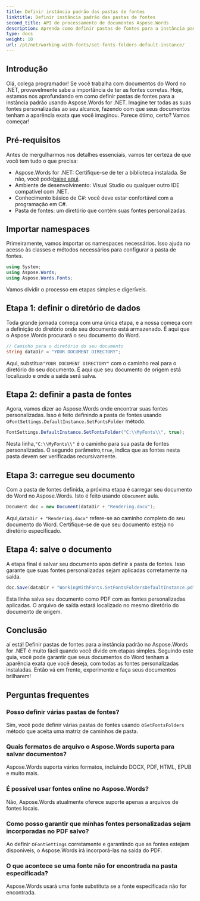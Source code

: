 ```yaml
---
title: Definir instância padrão das pastas de fontes
linktitle: Definir instância padrão das pastas de fontes
second_title: API de processamento de documentos Aspose.Words
description: Aprenda como definir pastas de fontes para a instância padrão no Aspose.Words for .NET com este tutorial passo a passo. Personalize seus documentos do Word sem esforço.
type: docs
weight: 10
url: /pt/net/working-with-fonts/set-fonts-folders-default-instance/
---
```

## Introdução

Olá, colega programador! Se você trabalha com documentos do Word no .NET, provavelmente sabe a importância de ter as fontes corretas. Hoje, estamos nos aprofundando em como definir pastas de fontes para a instância padrão usando Aspose.Words for .NET. Imagine ter todas as suas fontes personalizadas ao seu alcance, fazendo com que seus documentos tenham a aparência exata que você imaginou. Parece ótimo, certo? Vamos começar!

## Pré-requisitos

Antes de mergulharmos nos detalhes essenciais, vamos ter certeza de que você tem tudo o que precisa:
-  Aspose.Words for .NET: Certifique-se de ter a biblioteca instalada. Se não, você pode[baixe aqui](https://releases.aspose.com/words/net/).
- Ambiente de desenvolvimento: Visual Studio ou qualquer outro IDE compatível com .NET.
- Conhecimento básico de C#: você deve estar confortável com a programação em C#.
- Pasta de fontes: um diretório que contém suas fontes personalizadas.

## Importar namespaces

Primeiramente, vamos importar os namespaces necessários. Isso ajuda no acesso às classes e métodos necessários para configurar a pasta de fontes.

```csharp
using System;
using Aspose.Words;
using Aspose.Words.Fonts;
```

Vamos dividir o processo em etapas simples e digeríveis.

## Etapa 1: definir o diretório de dados

Toda grande jornada começa com uma única etapa, e a nossa começa com a definição do diretório onde seu documento está armazenado. É aqui que o Aspose.Words procurará o seu documento do Word.

```csharp
// Caminho para o diretório do seu documento
string dataDir = "YOUR DOCUMENT DIRECTORY";
```

 Aqui, substitua`"YOUR DOCUMENT DIRECTORY"` com o caminho real para o diretório do seu documento. É aqui que seu documento de origem está localizado e onde a saída será salva.

## Etapa 2: definir a pasta de fontes

 Agora, vamos dizer ao Aspose.Words onde encontrar suas fontes personalizadas. Isso é feito definindo a pasta de fontes usando o`FontSettings.DefaultInstance.SetFontsFolder` método.

```csharp
FontSettings.DefaultInstance.SetFontsFolder("C:\\MyFonts\\", true);
```

 Nesta linha,`"C:\\MyFonts\\"` é o caminho para sua pasta de fontes personalizadas. O segundo parâmetro,`true`, indica que as fontes nesta pasta devem ser verificadas recursivamente.

## Etapa 3: carregue seu documento

 Com a pasta de fontes definida, a próxima etapa é carregar seu documento do Word no Aspose.Words. Isto é feito usando o`Document` aula.

```csharp
Document doc = new Document(dataDir + "Rendering.docx");
```

 Aqui,`dataDir + "Rendering.docx"` refere-se ao caminho completo do seu documento do Word. Certifique-se de que seu documento esteja no diretório especificado.

## Etapa 4: salve o documento

A etapa final é salvar seu documento após definir a pasta de fontes. Isso garante que suas fontes personalizadas sejam aplicadas corretamente na saída.

```csharp
doc.Save(dataDir + "WorkingWithFonts.SetFontsFoldersDefaultInstance.pdf");
```

Esta linha salva seu documento como PDF com as fontes personalizadas aplicadas. O arquivo de saída estará localizado no mesmo diretório do documento de origem.

## Conclusão

aí está! Definir pastas de fontes para a instância padrão no Aspose.Words for .NET é muito fácil quando você divide em etapas simples. Seguindo este guia, você pode garantir que seus documentos do Word tenham a aparência exata que você deseja, com todas as fontes personalizadas instaladas. Então vá em frente, experimente e faça seus documentos brilharem!

## Perguntas frequentes

### Posso definir várias pastas de fontes?
 Sim, você pode definir várias pastas de fontes usando o`SetFontsFolders` método que aceita uma matriz de caminhos de pasta.

### Quais formatos de arquivo o Aspose.Words suporta para salvar documentos?
Aspose.Words suporta vários formatos, incluindo DOCX, PDF, HTML, EPUB e muito mais.

### É possível usar fontes online no Aspose.Words?
Não, Aspose.Words atualmente oferece suporte apenas a arquivos de fontes locais.

### Como posso garantir que minhas fontes personalizadas sejam incorporadas no PDF salvo?
 Ao definir o`FontSettings` corretamente e garantindo que as fontes estejam disponíveis, o Aspose.Words irá incorporá-las na saída do PDF.

### O que acontece se uma fonte não for encontrada na pasta especificada?
Aspose.Words usará uma fonte substituta se a fonte especificada não for encontrada.
